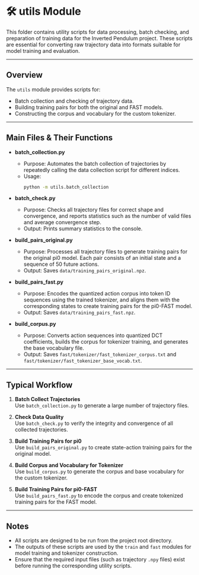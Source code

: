 # 🛠️ utils Module

This folder contains utility scripts for data processing, batch checking, and preparation of training data for the Inverted Pendulum project. These scripts are essential for converting raw trajectory data into formats suitable for model training and evaluation.

---

## Overview

The `utils` module provides scripts for:
- Batch collection and checking of trajectory data.
- Building training pairs for both the original and FAST models.
- Constructing the corpus and vocabulary for the custom tokenizer.

---

## Main Files & Their Functions

- **batch_collection.py**  
  - Purpose: Automates the batch collection of trajectories by repeatedly calling the data collection script for different indices.
  - Usage:  
    ```bash
    python -m utils.batch_collection
    ```

- **batch_check.py**  
  - Purpose: Checks all trajectory files for correct shape and convergence, and reports statistics such as the number of valid files and average convergence step.
  - Output: Prints summary statistics to the console.

- **build_pairs_original.py**  
  - Purpose: Processes all trajectory files to generate training pairs for the original pi0 model. Each pair consists of an initial state and a sequence of 50 future actions.
  - Output: Saves `data/training_pairs_original.npz`.

- **build_pairs_fast.py**  
  - Purpose: Encodes the quantized action corpus into token ID sequences using the trained tokenizer, and aligns them with the corresponding states to create training pairs for the pi0-FAST model.
  - Output: Saves `data/training_pairs_fast.npz`.

- **build_corpus.py**  
  - Purpose: Converts action sequences into quantized DCT coefficients, builds the corpus for tokenizer training, and generates the base vocabulary file.
  - Output: Saves `fast/tokenizer/fast_tokenizer_corpus.txt` and `fast/tokenizer/fast_tokenizer_base_vocab.txt`.

---

## Typical Workflow

1. **Batch Collect Trajectories**  
   Use `batch_collection.py` to generate a large number of trajectory files.

2. **Check Data Quality**  
   Use `batch_check.py` to verify the integrity and convergence of all collected trajectories.

3. **Build Training Pairs for pi0**  
   Use `build_pairs_original.py` to create state-action training pairs for the original model.

4. **Build Corpus and Vocabulary for Tokenizer**  
   Use `build_corpus.py` to generate the corpus and base vocabulary for the custom tokenizer.

5. **Build Training Pairs for pi0-FAST**  
   Use `build_pairs_fast.py` to encode the corpus and create tokenized training pairs for the FAST model.

---

## Notes

- All scripts are designed to be run from the project root directory.
- The outputs of these scripts are used by the `train` and `fast` modules for model training and tokenizer construction.
- Ensure that the required input files (such as trajectory `.npy` files) exist before running the corresponding utility scripts.